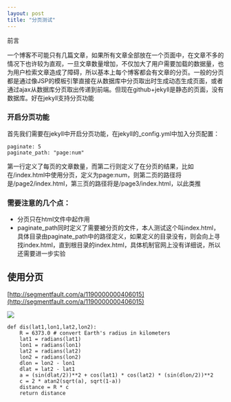 ```yaml
---
layout: post
title: "分页测试"
---
```


前言

一个博客不可能只有几篇文章，如果所有文章全部放在一个页面中，在文章不多的情况下也许较为直观，一旦文章数量增加，不仅加大了用户需要加载的数据量，也为用户检索文章造成了障碍，所以基本上每个博客都会有文章的分页。一般的分页都是通过像JSP的模板引擎直接在从数据库中分页取出时生成动态生成页面，或者通过ajax从数据库分页取出传递到前端。但现在github+jekyll是静态的页面，没有数据库。好在jekyll支持分页功能

### 开启分页功能

首先我们需要在jekyll中开启分页功能，在jekyll的_config.yml中加入分页配置：

    paginate: 5
    paginate_path: "page:num"
        
第一行定义了每页的文章数量，而第二行则定义了在分页的结果，比如在/index.html中使用分页，定义为page:num，则第二页的路径将是/page2/index.html，第三页的路径将是/page3/index.html，以此类推

### 需要注意的几个点：
* 分页只在html文件中起作用
* paginate_path同时定义了需要被分页的文件，本人测试这个叫index.html，具体目录由paginate_path中的路径定义，如果定义的目录没有，则会向上寻找index.html，直到根目录的index.html，具体机制官网上没有详细说，所以还需要进一步实验

## 使用分页

[http://segmentfault.com/a/1190000000406015](http://segmentfault.com/a/1190000000406015)

![](http://data-science-lab.github.io/images/404.jpg)

    def dis(lat1,lon1,lat2,lon2):
        R = 6373.0 # convert Earth's radius in kilometers
        lat1 = radians(lat1)
        lon1 = radians(lon1)
        lat2 = radians(lat2)
        lon2 = radians(lon2)
        dlon = lon2 - lon1
        dlat = lat2 - lat1
        a = (sin(dlat/2))**2 + cos(lat1) * cos(lat2) * (sin(dlon/2))**2
        c = 2 * atan2(sqrt(a), sqrt(1-a))
        distance = R * c
        return distance
